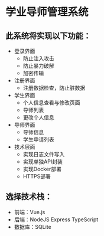 # 学业导师管理系统

## 此系统将实现以下功能：

- 登录界面
    - 防止注入攻击
    - 防止暴力破解
    - 加密传输
- 注册界面
    - 注册数据检查，防止脏数据
- 学生界面
    - 个人信息查看与修改页面
    - 导师列表
    - 更改个人信息
- 导师界面
    - 导师信息
    - 学生申请列表
- 技术层面
    - 实现日志文件写入
    - 实现单独API封装
    - 实现Docker部署
    - HTTPS部署

## 选择技术栈：

- 前端：Vue.js
- 后端：NodeJS Express TypeScript
- 数据库：SQLite